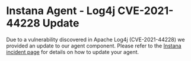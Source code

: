 # Instana Agent - Log4j CVE-2021-44228 Update
Due to a vulnerability discovered in Apache Log4j (CVE-2021-44228) we provided an update to our agent component. Please refer to the [Instana incident page](https://status.instana.io/incidents/4zgcd2gzf4jw) for details on how to update your agent.